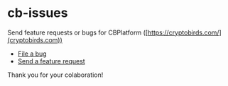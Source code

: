 # cb-issues
Send feature requests or bugs for CBPlatform ([https://cryptobirds.com/](cryptobirds.com))

* [File a bug](https://github.com/crypto-birds/cb-issues/issues/new?assignees=&labels=&template=bug_report.md&title=)
* [Send a feature request](https://github.com/crypto-birds/cb-issues/issues/new?assignees=&labels=&template=feature_request.md&title=)

Thank you for your colaboration!
